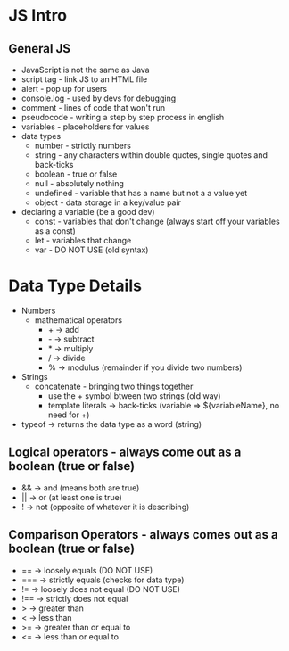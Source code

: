 # JS Intro

## General JS

- JavaScript is not the same as Java
- script tag - link JS to an HTML file
- alert - pop up for users
- console.log - used by devs for debugging
- comment - lines of code that won't run
- pseudocode - writing a step by step process in english
- variables - placeholders for values
- data types
  - number - strictly numbers
  - string - any characters within double quotes, single quotes and back-ticks
  - boolean - true or false
  - null - absolutely nothing
  - undefined - variable that has a name but not a a value yet
  - object - data storage in a key/value pair
- declaring a variable (be a good dev)
  - const - variables that don't change (always start off your variables as a const)
  - let - variables that change
  - var - DO NOT USE (old syntax)

# Data Type Details

- Numbers
  - mathematical operators
    - \+ -> add
    - \- -> subtract
    - \* -> multiply
    - / -> divide
    - % -> modulus (remainder if you divide two numbers)
- Strings
  - concatenate - bringing two things together
    - use the + symbol btween two strings (old way)
    - template literals -> back-ticks (variable => ${variableName}, no need for +)
- typeof -> returns the data type as a word (string)

## Logical operators - always come out as a boolean (true or false)

- && -> and (means both are true)
- || -> or (at least one is true)
- ! -> not (opposite of whatever it is describing)

## Comparison Operators - always comes out as a boolean (true or false)

- == -> loosely equals (DO NOT USE)
- === -> strictly equals (checks for data type)
- != -> loosely does not equal (DO NOT USE)
- !== -> strictly does not equal
- \> -> greater than
- < -> less than
- \>= -> greater than or equal to
- <= -> less than or equal to

